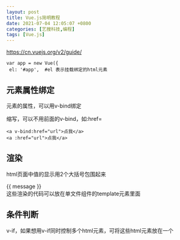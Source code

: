 ```yaml
---
layout: post
title: Vue.js简明教程
date: 2021-07-04 12:05:07 +0800
categories: [艺搜科技,编程]
tags: [Vue.js]
---
```


https://cn.vuejs.org/v2/guide/

```
var app = new Vue({
 el: '#app',  #el 表示挂载绑定的html元素
```

## 元素属性绑定

元素的属性，可以用v-bind绑定

缩写，可以不用前面的v-bind，如:href=

```
<a v-bind:href="url">点我</a>
<a :href="url">点我</a>
```

## 渲染

html页面中值的显示用2个大括号包围起来 <div id="app"> {{ message }} </div> 这些渲染的代码可以放在单文件组件的template元素里面

## 条件判断

v-if，如果想用v-if同时控制多个html元素，可将这些html元素放在一个<template>元素里面，如

```
<template v-if="ok">
```

在组件上用v-for（key是必须存在的） :

```
<my-component v-for="item in items" :key="item.id"></my-component>
```

v-for 还支持一个可选的第二个参数，即当前项的索引。

也可以将第2个参数作为键名

用第三个参数作为索引

## 事件

```
<a v-on:click="doSomething">执行事件</a>  可以@click缩写
<a @click="doSomething">...</a>
```

会执行在methods中定义的事件函数

## 向组件传递数据

用props，包括向嵌套的子组件传递数据也是用props

```
<blog-post
 v-for="post in posts"
 v-bind:key="post.id"
 v-bind:post="post"
></blog-post>
```

其中blog-post是一个组件，post是一个对象：

```
props: ['post'],    在props中的变量不要用驼峰命名，可以用my_data这种形式。
```

https://cn.vuejs.org/v2/guide/components.html

不带参数的v-bind，可以传递一个对象的所有属性，下面假设有id和title2个属性：

```
<blog-post v-bind="post"></blog-post>
```

等价于：

```
<blog-post
 v-bind:id="post.id"
 v-bind:title="post.title"
></blog-post>
```

https://cn.vuejs.org/v2/guide/components-props.html

## 给组件传一个数组

```
<elesos-component :my_data='@json($tag_name_arr)'></elesos-component>
```

其中的my_data是在props里面声明的变量。

## 其它

如何给button 绑定事件，并获取button的值：

```
<el-button v-for="(value, name, index) in my_data" v-bind:value="name" @click="process_click(name)" type="success" plain>{{name}}{{value}}</el-button>
```

声明变量

```
props: ['my_data'],
```

事件函数

```
process_click:function (name) {
               console.log(name);            
}
```

